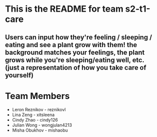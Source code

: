 # This is the README for team s2-t1-care #


## Users can input how they're feeling / sleeping / eating and see a plant grow with them! the background matches your feelings, the plant grows while you're sleeping/eating well, etc. (just a representation of how you take care of yourself) ##

# Team Members #
* Leron Reznikov - reznikovl
* Lina Zeng - xitsleena
* Cindy Zhao - cindy126
* Julian Wong - wongjulan4213
* Misha Obukhov - mishaobu


